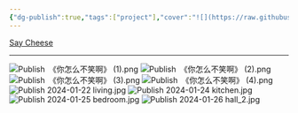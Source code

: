 ```yaml
---
{"dg-publish":true,"tags":["project"],"cover":"![](https://raw.githubusercontent.com/Kairitsuhou/ImageHost/main/100%20%E3%80%8A%E4%BD%A0%E6%80%8E%E4%B9%88%E4%B8%8D%E7%AC%91%E5%95%8A%E3%80%8B.png)","description":"It's New Year, give us a smile.","dg-note-icon":"3","platform":"GameMakerStudio2,Photoshop","permalink":"/900.Publish/Say Cheese/","dgPassFrontmatter":true,"noteIcon":"3"}
---
```


[Say Cheese](https://globalgamejam.org/games/2024/say-cheese-5)

---
![Publish　《你怎么不笑啊》 (1).png](/img/user/700.Attachments/Publish%E3%80%80%E3%80%8A%E4%BD%A0%E6%80%8E%E4%B9%88%E4%B8%8D%E7%AC%91%E5%95%8A%E3%80%8B%20(1).png)
![Publish　《你怎么不笑啊》 (2).png](/img/user/700.Attachments/Publish%E3%80%80%E3%80%8A%E4%BD%A0%E6%80%8E%E4%B9%88%E4%B8%8D%E7%AC%91%E5%95%8A%E3%80%8B%20(2).png)
![Publish　《你怎么不笑啊》 (3).png](/img/user/700.Attachments/Publish%E3%80%80%E3%80%8A%E4%BD%A0%E6%80%8E%E4%B9%88%E4%B8%8D%E7%AC%91%E5%95%8A%E3%80%8B%20(3).png)
![Publish　《你怎么不笑啊》 (4).png](/img/user/700.Attachments/Publish%E3%80%80%E3%80%8A%E4%BD%A0%E6%80%8E%E4%B9%88%E4%B8%8D%E7%AC%91%E5%95%8A%E3%80%8B%20(4).png)![Publish 2024-01-22 living.jpg](/img/user/700.Attachments/Publish%202024-01-22%20living.jpg)
![Publish 2024-01-24 kitchen.jpg](/img/user/700.Attachments/Publish%202024-01-24%20kitchen.jpg)
![Publish 2024-01-25 bedroom.jpg](/img/user/700.Attachments/Publish%202024-01-25%20bedroom.jpg)
![Publish 2024-01-26 hall_2.jpg](/img/user/700.Attachments/Publish%202024-01-26%20hall_2.jpg)